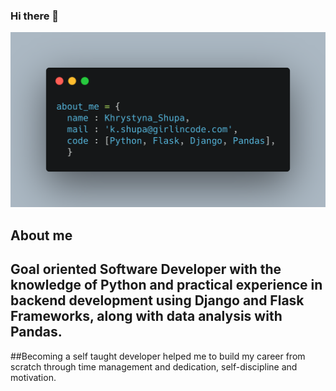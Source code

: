 ### Hi there 👋

![](https://github.com/kshupa/kshupa/blob/main/%20about_me.png)
<!--
**kshupa/kshupa** is a ✨ _special_ ✨ repository because its `README.md` (this file) appears on your GitHub profile.

Here are some ideas to get you started:

- 🔭 I’m currently working on ...
- 🌱 I’m currently learning ...
- 👯 I’m looking to collaborate on ...
- 🤔 I’m looking for help with ...
- 💬 Ask me about ...
- 📫 How to reach me: ...
- 😄 Pronouns: ...
- ⚡ Fun fact: ...
-->
## About me
## Goal oriented Software Developer with the knowledge of Python and practical experience in backend development using Django and Flask Frameworks, along with data analysis with Pandas.
##Becoming a self taught developer helped me to build my career from scratch through time management and dedication, self-discipline and motivation.
